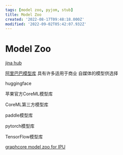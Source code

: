 ```yaml
---
tags: [model zoo, pyjom, stub]
title: Model Zoo
created: '2022-08-17T09:48:18.000Z'
modified: '2022-09-02T05:42:07.932Z'
---
```


# Model Zoo

[jina hub](https://hub.jina.ai/)

[阿里巴巴模型库](https://modelscope.cn/#/models) 具有许多适用于商业 自媒体的模型供选择

huggingface

苹果官方CoreML模型库

CoreML第三方模型库

paddle模型库

pytorch模型库

TensorFlow模型库

[graphcore model zoo for IPU](https://www.graphcore.ai/resources/model-garden)
